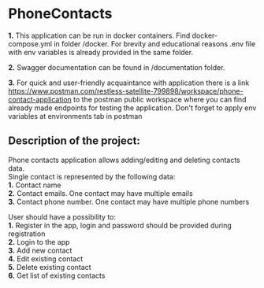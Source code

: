# PhoneContacts

**1.** This application can be run in docker containers. Find docker-compose.yml in folder /docker. 
For brevity and educational reasons .env file with env variables is already provided in the same folder.

**2.** Swagger documentation can be found in /documentation folder.

**3.** For quick and user-friendly acquaintance with application there is a link 
https://www.postman.com/restless-satellite-799898/workspace/phone-contact-application 
to the postman public workspace where you can find already made endpoints for testing the application.
Don't forget to apply env variables at environments tab in postman

## Description of the project:
Phone contacts application allows adding/editing and deleting contacts data. <br />
Single contact is represented by the following data: <br />
**1.**     Contact name <br />
**2.**     Contact emails. One contact may have multiple emails <br />
**3.**     Contact phone number. One contact may have multiple phone numbers <br />

User should have a possibility to: <br/>
**1.**     Register in the app, login and password should be provided during registration<br />
**2.**     Login to the app<br/>
**3.**     Add new contact<br/>
**4.**     Edit existing contact<br/>
**5.**     Delete existing contact<br/>
**6.**     Get list of existing contacts<br/>
